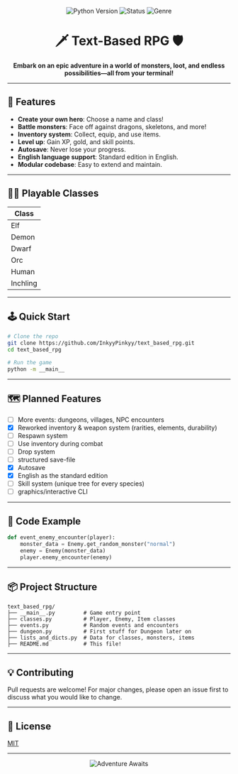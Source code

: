 <p align="center">
  <img src="https://img.shields.io/badge/Python-3.10+-blue?logo=python" alt="Python Version">
  <img src="https://img.shields.io/badge/Status-Work%20In%20Progress-yellow" alt="Status">
  <img src="https://img.shields.io/badge/Genre-Text--Based%20RPG-green" alt="Genre">
</p>

<h1 align="center">🗡️ Text-Based RPG 🛡️</h1>
<p align="center">
  <b>Embark on an epic adventure in a world of monsters, loot, and endless possibilities—all from your terminal!</b>
</p>

---

## 🚀 Features

- **Create your own hero**: Choose a name and class!
- **Battle monsters**: Face off against dragons, skeletons, and more!
- **Inventory system**: Collect, equip, and use items.
- **Level up**: Gain XP, gold, and skill points.
- **Autosave**: Never lose your progress.
- **English language support**: Standard edition in English.
- **Modular codebase**: Easy to extend and maintain.

---

## 🧙‍♂️ Playable Classes

| Class    |
|----------|
| Elf      |
| Demon    |
| Dwarf    |
| Orc      |
| Human    |
| Inchling |

---

## 🕹️ Quick Start

```bash
# Clone the repo
git clone https://github.com/InkyyPinkyy/text_based_rpg.git
cd text_based_rpg

# Run the game
python -m __main__
```

---

## 🗺️ Planned Features

- [ ] More events: dungeons, villages, NPC encounters
- [x] Reworked inventory & weapon system (rarities, elements, durability)
- [ ] Respawn system
- [ ] Use inventory during combat
- [ ] Drop system
- [ ] structured save-file
- [x] Autosave
- [x] English as the standard edition
- [ ] Skill system (unique tree for every species)
- [ ] graphics/interactive CLI
---

## 🧩 Code Example

```python
def event_enemy_encounter(player):
    monster_data = Enemy.get_random_monster("normal")
    enemy = Enemy(monster_data)
    player.enemy_encounter(enemy)
```

---

## 📦 Project Structure

```text
text_based_rpg/
├── __main__.py         # Game entry point
├── classes.py          # Player, Enemy, Item classes
├── events.py           # Random events and encounters
├── dungeon.py          # First stuff for Dungeon later on
├── lists_and_dicts.py  # Data for classes, monsters, items
├── README.md           # This file!
```

---

## 💡 Contributing

Pull requests are welcome! For major changes, please open an issue first to discuss what you would like to change.

---

## 📜 License

[MIT](LICENSE)

---

<p align="center">
  <img src="https://img.shields.io/badge/Adventure%20Awaits-Play%20Now!-purple?style=for-the-badge" alt="Adventure Awaits">
</p>